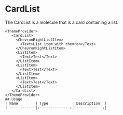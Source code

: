 <!-- 
This is an auto-generated markdown. 
You can change it in "src/organisms/CardList/CardList.tsx" and run build:docs to update this file.
-->
# CardList
The CardList is a molecule that is a card containing a list.

```example
<ThemeProvider>
   <CardList>
     <ChevronRightListItem>
       <Text>List item with chevron</Text>
     </ChevronRightListItem>
     <ListItem>
       <Text>Test</Text>
     </ListItem>
     <ListItem>
       <Text>Test</Text>
     </ListItem>
     <ListItem>
       <Text>Test</Text>
     </ListItem>
   </CardList>
</ThemeProvider>
## Usage
| Name        | Type           | Description  |
| ----------- |:--------------:| ------------:|

